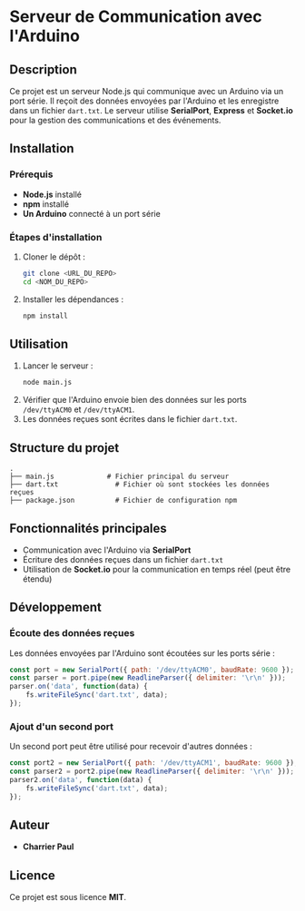 # Serveur de Communication avec l'Arduino

## Description
Ce projet est un serveur Node.js qui communique avec un Arduino via un port série. Il reçoit des données envoyées par l'Arduino et les enregistre dans un fichier `dart.txt`. Le serveur utilise **SerialPort**, **Express** et **Socket.io** pour la gestion des communications et des événements.

## Installation
### Prérequis
- **Node.js** installé
- **npm** installé
- **Un Arduino** connecté à un port série

### Étapes d'installation
1. Cloner le dépôt :
   ```sh
   git clone <URL_DU_REPO>
   cd <NOM_DU_REPO>
   ```
2. Installer les dépendances :
   ```sh
   npm install
   ```

## Utilisation
1. Lancer le serveur :
   ```sh
   node main.js
   ```
2. Vérifier que l'Arduino envoie bien des données sur les ports `/dev/ttyACM0` et `/dev/ttyACM1`.
3. Les données reçues sont écrites dans le fichier `dart.txt`.

## Structure du projet
```
.
├── main.js             # Fichier principal du serveur
├── dart.txt              # Fichier où sont stockées les données reçues
├── package.json          # Fichier de configuration npm
```

## Fonctionnalités principales
- Communication avec l'Arduino via **SerialPort**
- Écriture des données reçues dans un fichier `dart.txt`
- Utilisation de **Socket.io** pour la communication en temps réel (peut être étendu)

## Développement
### Écoute des données reçues
Les données envoyées par l'Arduino sont écoutées sur les ports série :
```js
const port = new SerialPort({ path: '/dev/ttyACM0', baudRate: 9600 });
const parser = port.pipe(new ReadlineParser({ delimiter: '\r\n' }));
parser.on('data', function(data) {
    fs.writeFileSync('dart.txt', data);
});
```

### Ajout d'un second port
Un second port peut être utilisé pour recevoir d'autres données :
```js
const port2 = new SerialPort({ path: '/dev/ttyACM1', baudRate: 9600 });
const parser2 = port2.pipe(new ReadlineParser({ delimiter: '\r\n' }));
parser2.on('data', function(data) {
    fs.writeFileSync('dart.txt', data);
});
```

## Auteur
- **Charrier Paul**

## Licence
Ce projet est sous licence **MIT**.

